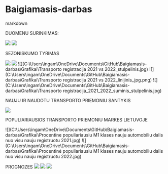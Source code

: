 # Baigiamasis-darbas

markdown



DUOMENU SURINKIMAS:

![](C:\Users\ingam\OneDrive\Documents\GitHub\Baigiamasis-darbas\Grafikai\Transporto_registracija_2021.jpg)
![](C:\Users\ingam\OneDrive\Documents\GitHub\Baigiamasis-darbas\Grafikai\Transporto_registracija_2022.jpg)

SEZONISKUMO TYRIMAS

![](C:\Users\ingam\OneDrive\Documents\GitHub\Baigiamasis-darbas\Grafikai\suminis_top5_menesiai_2021_2022.jpg)
![](C:\Users\ingam\OneDrive\Documents\GitHub\Baigiamasis-darbas\Grafikai\suminis_low3_menesiai_2021_2022.jpg)
![](C:\Users\ingam\OneDrive\Documents\GitHub\Baigiamasis-darbas\Grafikai\Transporto registracija 2021 vs 2022_stulpelinis.jpg)
![](C:\Users\ingam\OneDrive\Documents\GitHub\Baigiamasis-darbas\Grafikai\Transporto registracija 2021 vs 2022_linijinis_jpg.png)
![](C:\Users\ingam\OneDrive\Documents\GitHub\Baigiamasis-darbas\Grafikai\Transporto registracija_2021_2022_suminis_stulpelinis.jpg)


NAUJU IR NAUDOTU TRANSPORTO PRIEMONIU SANTYKIS

![](C:\Users\ingam\OneDrive\Documents\GitHub\Baigiamasis-darbas\Grafikai\Transporto_registracija_2021_vs_2022.jpg)


POPULIARIAUSIOS TRANSPORTO PRIEMONIU MARKES LIETUVOJE

![](C:\Users\ingam\OneDrive\Documents\GitHub\Baigiamasis-darbas\Grafikai\Procentine populiariausiu M1 klases nauju automobiliu dalis nuo visu nauju registruotu 2021.jpg)
![](C:\Users\ingam\OneDrive\Documents\GitHub\Baigiamasis-darbas\Grafikai\Procentinė populiariausiu M1 klases nauju automobiliu dalis nuo visu nauju registruotu 2022.jpg)


PROGNOZES
![](C:\Users\ingam\OneDrive\Documents\GitHub\Baigiamasis-darbas\Grafikai\Naujų_automobilių_įvežimo_prognozė.jpg)
![](C:\Users\ingam\OneDrive\Documents\GitHub\Baigiamasis-darbas\Grafikai\Elektromobiliu_įvežimo_prognozė.png)
![](C:\Users\ingam\OneDrive\Documents\GitHub\Baigiamasis-darbas\Grafikai\Hibridu_įvežimo_prognozė.jpg)

